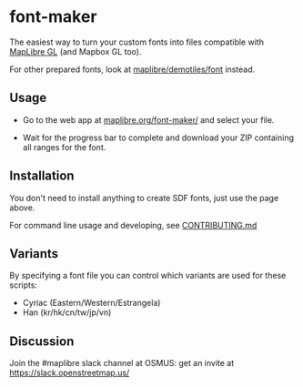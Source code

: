 # font-maker

The easiest way to turn your custom fonts into files compatible with [MapLibre GL](https://maplibre.org) (and Mapbox GL too).

For other prepared fonts, look at [maplibre/demotiles/font](https://github.com/maplibre/demotiles/tree/gh-pages/font) instead.

## Usage

* Go to the web app at [maplibre.org/font-maker/](https://maplibre.org/font-maker/) and select your file.

* Wait for the progress bar to complete and download your ZIP containing all ranges for the font. 

## Installation

You don't need to install anything to create SDF fonts, just use the page above. 

For command line usage and developing, see [CONTRIBUTING.md](CONTRIBUTING.md)

## Variants

By specifying a font file you can control which variants are used for these scripts:

* Cyriac (Eastern/Western/Estrangela)
* Han (kr/hk/cn/tw/jp/vn)

## Discussion

Join the #maplibre slack channel at OSMUS: get an invite at https://slack.openstreetmap.us/
